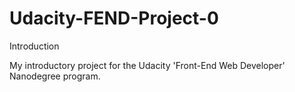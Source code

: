 # Udacity-FEND-Project-0
Introduction

My introductory project for the Udacity 'Front-End Web Developer' Nanodegree program.
